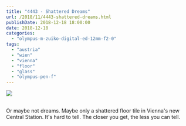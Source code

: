 ```yaml
---
title: "4443 - Shattered Dreams"
url: /2018/11/4443-shattered-dreams.html
publishDate: 2018-12-18 18:00:00
date: 2018-12-18
categories: 
  - "olympus-m-zuiko-digital-ed-12mm-f2-0"
tags: 
  - "austria"
  - "wien"
  - "vienna"
  - "floor"
  - "glass"
  - "olympus-pen-f"
---
```

<div class="container">
<div class="center"><a target="_blank" href="https://d25zfm9zpd7gm5.cloudfront.net/1200x1200/2017/20170928_180503_DxO_lr.jpg"><img class="webfeedsFeaturedVisual" src="https://d25zfm9zpd7gm5.cloudfront.net/0600x0600/2017/20170928_180503_DxO_lr.jpg" /></a></div>
</div>
<br />

Or maybe not dreams. Maybe only a shattered floor tile in Vienna's
new Central Station. It's hard to tell. The closer you get, the less
you can tell.